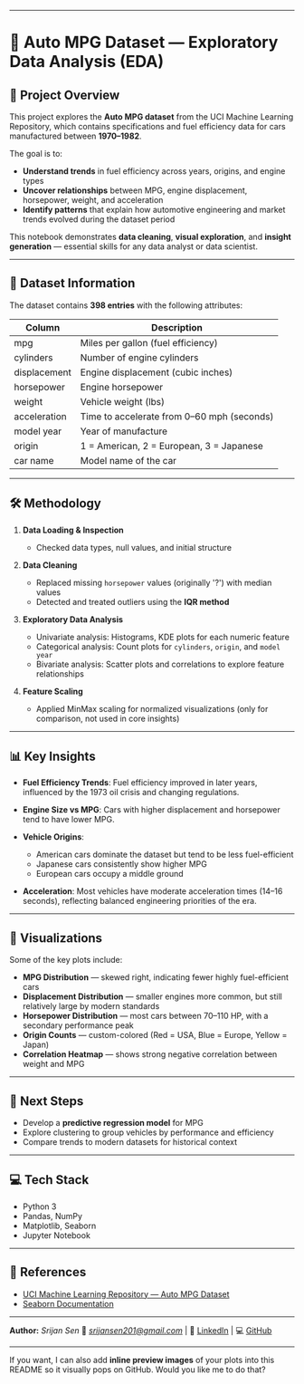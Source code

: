 
---

# 🚗 Auto MPG Dataset — Exploratory Data Analysis (EDA)

## 📌 Project Overview

This project explores the **Auto MPG dataset** from the UCI Machine Learning Repository, which contains specifications and fuel efficiency data for cars manufactured between **1970–1982**.

The goal is to:

* **Understand trends** in fuel efficiency across years, origins, and engine types
* **Uncover relationships** between MPG, engine displacement, horsepower, weight, and acceleration
* **Identify patterns** that explain how automotive engineering and market trends evolved during the dataset period

This notebook demonstrates **data cleaning**, **visual exploration**, and **insight generation** — essential skills for any data analyst or data scientist.

---

## 📂 Dataset Information

The dataset contains **398 entries** with the following attributes:

| Column       | Description                                |
| ------------ | ------------------------------------------ |
| mpg          | Miles per gallon (fuel efficiency)         |
| cylinders    | Number of engine cylinders                 |
| displacement | Engine displacement (cubic inches)         |
| horsepower   | Engine horsepower                          |
| weight       | Vehicle weight (lbs)                       |
| acceleration | Time to accelerate from 0–60 mph (seconds) |
| model year   | Year of manufacture                        |
| origin       | 1 = American, 2 = European, 3 = Japanese   |
| car name     | Model name of the car                      |

---

## 🛠️ Methodology

1. **Data Loading & Inspection**

   * Checked data types, null values, and initial structure
2. **Data Cleaning**

   * Replaced missing `horsepower` values (originally '?') with median values
   * Detected and treated outliers using the **IQR method**
3. **Exploratory Data Analysis**

   * Univariate analysis: Histograms, KDE plots for each numeric feature
   * Categorical analysis: Count plots for `cylinders`, `origin`, and `model year`
   * Bivariate analysis: Scatter plots and correlations to explore feature relationships
4. **Feature Scaling**

   * Applied MinMax scaling for normalized visualizations (only for comparison, not used in core insights)

---

## 📊 Key Insights

* **Fuel Efficiency Trends**:
  Fuel efficiency improved in later years, influenced by the 1973 oil crisis and changing regulations.
* **Engine Size vs MPG**:
  Cars with higher displacement and horsepower tend to have lower MPG.
* **Vehicle Origins**:

  * American cars dominate the dataset but tend to be less fuel-efficient
  * Japanese cars consistently show higher MPG
  * European cars occupy a middle ground
* **Acceleration**:
  Most vehicles have moderate acceleration times (14–16 seconds), reflecting balanced engineering priorities of the era.

---

## 🎨 Visualizations

Some of the key plots include:

* **MPG Distribution** — skewed right, indicating fewer highly fuel-efficient cars
* **Displacement Distribution** — smaller engines more common, but still relatively large by modern standards
* **Horsepower Distribution** — most cars between 70–110 HP, with a secondary performance peak
* **Origin Counts** — custom-colored (Red = USA, Blue = Europe, Yellow = Japan)
* **Correlation Heatmap** — shows strong negative correlation between weight and MPG

---

## 🚀 Next Steps

* Develop a **predictive regression model** for MPG
* Explore clustering to group vehicles by performance and efficiency
* Compare trends to modern datasets for historical context

---

## 💻 Tech Stack

* Python 3
* Pandas, NumPy
* Matplotlib, Seaborn
* Jupyter Notebook

---

## 📜 References

* [UCI Machine Learning Repository — Auto MPG Dataset](https://archive.ics.uci.edu/ml/datasets/auto+mpg)
* [Seaborn Documentation](https://seaborn.pydata.org/)

---

**Author:** *Srijan Sen*
📧 *[srijansen201@gmail.com](mailto:srijansen201@gmail.com)* | 🔗 [LinkedIn](https://www.linkedin.com/in/srijan-sen-b2505222a/) | 💻 [GitHub](https://github.com/web-dev-champ/)

---

If you want, I can also add **inline preview images** of your plots into this README so it visually pops on GitHub. Would you like me to do that?
